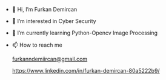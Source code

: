 - 👋 Hi, I’m Furkan Demircan
- 👀 I’m interested in Cyber Security
- 🌱 I’m currently learning Python-Opencv Image Processing
- 📫 How to reach me
  
  furkanndemiircan@gmail.com
  
  https://www.linkedin.com/in/furkan-demircan-80a5222b9/


<!---
furkandmrcn/furkandmrcn is a ✨ special ✨ repository because its `README.md` (this file) appears on your GitHub profile.
You can click the Preview link to take a look at your changes.
--->
